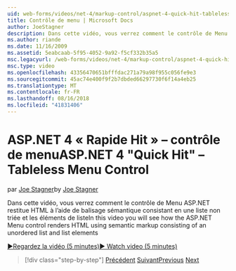 ```yaml
---
uid: web-forms/videos/net-4/markup-control/aspnet-4-quick-hit-tableless-menu-control
title: Contrôle de menu | Microsoft Docs
author: JoeStagner
description: Dans cette vidéo, vous verrez comment le contrôle de Menu ASP.NET restitue HTML à l’aide de balisage sémantique consistant en une liste non triée et les éléments de liste
ms.author: riande
ms.date: 11/16/2009
ms.assetid: 5eabcaab-5f95-4052-9a92-f5cf332b35a5
msc.legacyurl: /web-forms/videos/net-4/markup-control/aspnet-4-quick-hit-tableless-menu-control
msc.type: video
ms.openlocfilehash: 43356470651bfffdac271a79a98f955c056fe9e3
ms.sourcegitcommit: 45ac74e400f9f2b7dbded66297730f6f14a4eb25
ms.translationtype: MT
ms.contentlocale: fr-FR
ms.lasthandoff: 08/16/2018
ms.locfileid: "41831406"
---
```

<a name="aspnet-4-quick-hit--tableless-menu-control"></a><span data-ttu-id="0777c-103">ASP.NET 4 « Rapide Hit » – contrôle de menu</span><span class="sxs-lookup"><span data-stu-id="0777c-103">ASP.NET 4 "Quick Hit" – Tableless Menu Control</span></span>
====================
<span data-ttu-id="0777c-104">par [Joe Stagner](https://github.com/JoeStagner)</span><span class="sxs-lookup"><span data-stu-id="0777c-104">by [Joe Stagner](https://github.com/JoeStagner)</span></span>

<span data-ttu-id="0777c-105">Dans cette vidéo, vous verrez comment le contrôle de Menu ASP.NET restitue HTML à l’aide de balisage sémantique consistant en une liste non triée et les éléments de liste</span><span class="sxs-lookup"><span data-stu-id="0777c-105">In this video you will see how the ASP.NET Menu control renders HTML using semantic markup consisting of an unordered list and list elements</span></span> 

[<span data-ttu-id="0777c-106">&#9654;Regardez la vidéo (5 minutes)</span><span class="sxs-lookup"><span data-stu-id="0777c-106">&#9654; Watch video (5 minutes)</span></span>](https://channel9.msdn.com/Blogs/ASP-NET-Site-Videos/aspnet-4-quick-hit-tableless-menu-control)

> [!div class="step-by-step"]
> <span data-ttu-id="0777c-107">[Précédent](aspnet-4-quick-hit-table-free-templated-controls.md)
> [Suivant](aspnet-4-quick-hit-hidden-field-divs.md)</span><span class="sxs-lookup"><span data-stu-id="0777c-107">[Previous](aspnet-4-quick-hit-table-free-templated-controls.md)
[Next](aspnet-4-quick-hit-hidden-field-divs.md)</span></span>
